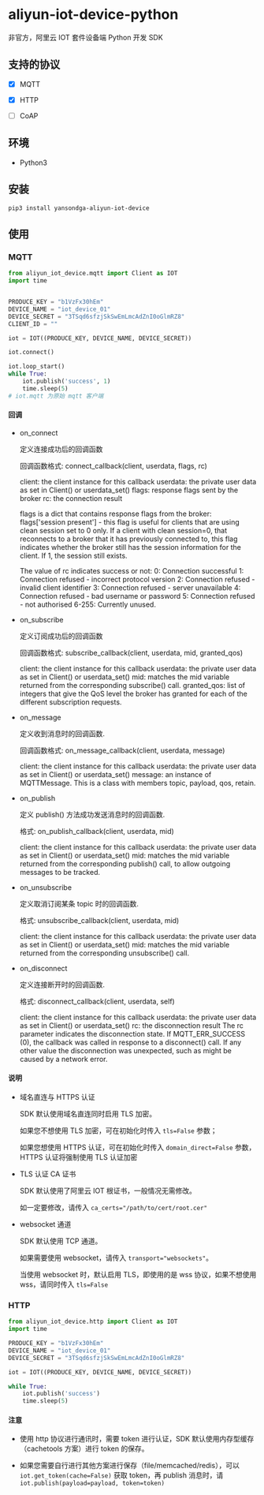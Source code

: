 # aliyun-iot-device-python

非官方，阿里云 IOT 套件设备端 Python 开发 SDK


## 支持的协议

- [x] MQTT
- [x] HTTP
- [ ] CoAP


## 环境

- Python3


## 安装

`pip3 install yansondga-aliyun-iot-device`


## 使用

### MQTT

```Python
from aliyun_iot_device.mqtt import Client as IOT
import time


PRODUCE_KEY = "b1VzFx30hEm"
DEVICE_NAME = "iot_device_01"
DEVICE_SECRET = "3TSqd6sfzjSkSwEmLmcAdZnI0oGlmRZ8"
CLIENT_ID = ""

iot = IOT((PRODUCE_KEY, DEVICE_NAME, DEVICE_SECRET))

iot.connect()

iot.loop_start()
while True:
    iot.publish('success', 1)
    time.sleep(5)
# iot.mqtt 为原始 mqtt 客户端
```

#### 回调

- on_connect

    定义连接成功后的回调函数

    回调函数格式:
        connect_callback(client, userdata, flags, rc)
        
    client:     the client instance for this callback
    userdata:   the private user data as set in Client() or userdata_set()
    flags:      response flags sent by the broker
    rc:         the connection result
    
    flags is a dict that contains response flags from the broker:
        flags['session present'] - this flag is useful for clients that are
            using clean session set to 0 only. If a client with clean
            session=0, that reconnects to a broker that it has previously
            connected to, this flag indicates whether the broker still has the
            session information for the client. If 1, the session still exists.
    
    The value of rc indicates success or not:
        0: Connection successful
        1: Connection refused - incorrect protocol version
        2: Connection refused - invalid client identifier
        3: Connection refused - server unavailable
        4: Connection refused - bad username or password
        5: Connection refused - not authorised
        6-255: Currently unused.

- on_subscribe

    定义订阅成功后的回调函数
    
    回调函数格式:
        subscribe_callback(client, userdata, mid, granted_qos)

    client:         the client instance for this callback
    userdata:       the private user data as set in Client() or userdata_set()
    mid:            matches the mid variable returned from the corresponding
                    subscribe() call.
    granted_qos:    list of integers that give the QoS level the broker has
                    granted for each of the different subscription requests.

- on_message

    定义收到消息时的回调函数.
    
    回调函数格式:
        on_message_callback(client, userdata, message)
    
    client:     the client instance for this callback
    userdata:   the private user data as set in Client() or userdata_set()
    message:    an instance of MQTTMessage.
                This is a class with members topic, payload, qos, retain.

- on_publish

    定义 publish() 方法成功发送消息时的回调函数.
    
    格式:
        on_publish_callback(client, userdata, mid)
        
    client:     the client instance for this callback
    userdata:   the private user data as set in Client() or userdata_set()
    mid:        matches the mid variable returned from the corresponding
                publish() call, to allow outgoing messages to be tracked.

- on_unsubscribe

    定义取消订阅某条 topic 时的回调函数.
    
    格式:
        unsubscribe_callback(client, userdata, mid)
        
    client:     the client instance for this callback
    userdata:   the private user data as set in Client() or userdata_set()
    mid:        matches the mid variable returned from the corresponding
                unsubscribe() call.

- on_disconnect

    定义连接断开时的回调函数.
    
    格式:
        disconnect_callback(client, userdata, self)
        
    client:     the client instance for this callback
    userdata:   the private user data as set in Client() or userdata_set()
    rc:         the disconnection result
                The rc parameter indicates the disconnection state. If
                MQTT_ERR_SUCCESS (0), the callback was called in response to
                a disconnect() call. If any other value the disconnection
                was unexpected, such as might be caused by a network error.

#### 说明

-  域名直连与 HTTPS 认证

    SDK 默认使用域名直连同时启用 TLS 加密。

    如果您不想使用 TLS 加密，可在初始化时传入 `tls=False` 参数；

    如果您想使用 HTTPS 认证，可在初始化时传入 `domain_direct=False` 参数，HTTPS 认证将强制使用 TLS 认证加密

- TLS 认证 CA 证书

    SDK 默认使用了阿里云 IOT 根证书，一般情况无需修改。

    如一定要修改，请传入 `ca_certs="/path/to/cert/root.cer"` 

- websocket 通道

    SDK 默认使用 TCP 通道。

    如果需要使用 websocket，请传入 `transport="websockets"`。

    当使用 websocket 时，默认启用 TLS，即使用的是 wss 协议，如果不想使用 wss，请同时传入 `tls=False`

### HTTP

```Python
from aliyun_iot_device.http import Client as IOT
import time

PRODUCE_KEY = "b1VzFx30hEm"
DEVICE_NAME = "iot_device_01"
DEVICE_SECRET = "3TSqd6sfzjSkSwEmLmcAdZnI0oGlmRZ8"

iot = IOT((PRODUCE_KEY, DEVICE_NAME, DEVICE_SECRET))

while True:
    iot.publish('success')
    time.sleep(5)
```

#### 注意

- 使用 http 协议进行通讯时，需要 token 进行认证，SDK 默认使用内存型缓存（cachetools 方案）进行 token 的保存。

- 如果您需要自行进行其他方案进行保存（file/memcached/redis），可以 `iot.get_token(cache=False)` 获取 token，再 publish 消息时，请 `iot.publish(payload=payload, token=token)`